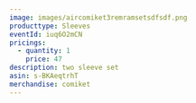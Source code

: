 ```yaml
---
image: images/aircomiket3remramsetsdfsdf.png
producttype: Sleeves
eventId: iuq6O2mCN
pricings:
  - quantity: 1
    price: 47
description: two sleeve set
asin: s-BKAeqtrhT
merchandise: comiket
---
```

